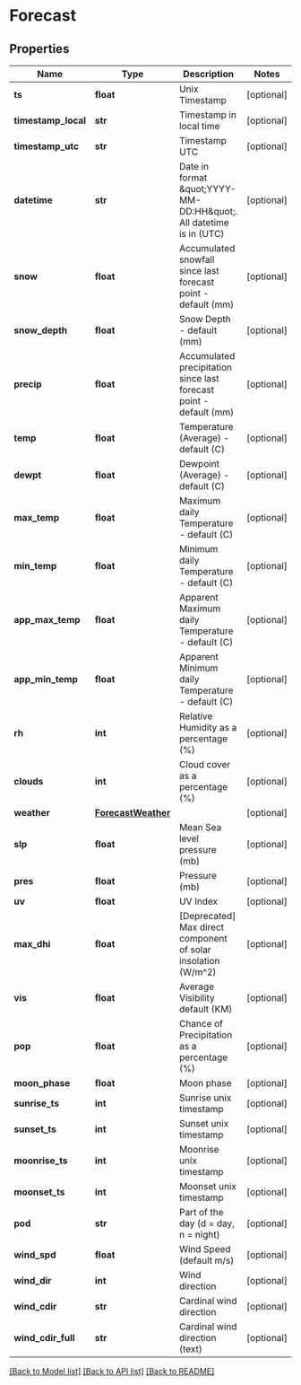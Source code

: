 # Forecast


## Properties
Name | Type | Description | Notes
------------ | ------------- | ------------- | -------------
**ts** | **float** | Unix Timestamp | [optional] 
**timestamp_local** | **str** | Timestamp in local time | [optional] 
**timestamp_utc** | **str** | Timestamp UTC | [optional] 
**datetime** | **str** | Date in format \&quot;YYYY-MM-DD:HH\&quot;. All datetime is in (UTC) | [optional] 
**snow** | **float** | Accumulated snowfall since last forecast point - default (mm) | [optional] 
**snow_depth** | **float** | Snow Depth - default (mm) | [optional] 
**precip** | **float** | Accumulated precipitation since last forecast point - default (mm) | [optional] 
**temp** | **float** | Temperature (Average) - default (C) | [optional] 
**dewpt** | **float** | Dewpoint (Average) - default (C) | [optional] 
**max_temp** | **float** | Maximum daily Temperature - default (C) | [optional] 
**min_temp** | **float** | Minimum daily Temperature - default (C) | [optional] 
**app_max_temp** | **float** | Apparent Maximum daily Temperature - default (C) | [optional] 
**app_min_temp** | **float** | Apparent Minimum daily Temperature - default (C) | [optional] 
**rh** | **int** | Relative Humidity as a percentage (%) | [optional] 
**clouds** | **int** | Cloud cover as a percentage (%) | [optional] 
**weather** | [**ForecastWeather**](ForecastWeather.md) |  | [optional] 
**slp** | **float** | Mean Sea level pressure (mb) | [optional] 
**pres** | **float** | Pressure (mb) | [optional] 
**uv** | **float** | UV Index | [optional] 
**max_dhi** | **float** | [Deprecated] Max direct component of solar insolation (W/m^2) | [optional] 
**vis** | **float** | Average Visibility default (KM) | [optional] 
**pop** | **float** | Chance of Precipitation as a percentage (%) | [optional] 
**moon_phase** | **float** | Moon phase | [optional] 
**sunrise_ts** | **int** | Sunrise unix timestamp | [optional] 
**sunset_ts** | **int** | Sunset unix timestamp | [optional] 
**moonrise_ts** | **int** | Moonrise unix timestamp | [optional] 
**moonset_ts** | **int** | Moonset unix timestamp | [optional] 
**pod** | **str** | Part of the day (d &#x3D; day, n &#x3D; night) | [optional] 
**wind_spd** | **float** | Wind Speed (default m/s) | [optional] 
**wind_dir** | **int** | Wind direction | [optional] 
**wind_cdir** | **str** | Cardinal wind direction | [optional] 
**wind_cdir_full** | **str** | Cardinal wind direction (text) | [optional] 

[[Back to Model list]](../README.md#documentation-for-models) [[Back to API list]](../README.md#documentation-for-api-endpoints) [[Back to README]](../README.md)


